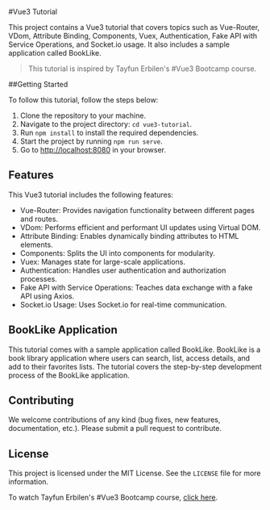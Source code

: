 #Vue3 Tutorial

This project contains a Vue3 tutorial that covers topics such as Vue-Router, VDom, Attribute Binding, Components, Vuex, Authentication, Fake API with Service Operations, and Socket.io usage. It also includes a sample application called BookLike.

> This tutorial is inspired by Tayfun Erbilen's #Vue3 Bootcamp course.

##Getting Started

To follow this tutorial, follow the steps below:

1. Clone the repository to your machine.
2. Navigate to the project directory: `cd vue3-tutorial`.
3. Run `npm install` to install the required dependencies.
4. Start the project by running `npm run serve`.
5. Go to [http://localhost:8080](http://localhost:8080) in your browser.

## Features

This Vue3 tutorial includes the following features:

- Vue-Router: Provides navigation functionality between different pages and routes.
- VDom: Performs efficient and performant UI updates using Virtual DOM.
- Attribute Binding: Enables dynamically binding attributes to HTML elements.
- Components: Splits the UI into components for modularity.
- Vuex: Manages state for large-scale applications.
- Authentication: Handles user authentication and authorization processes.
- Fake API with Service Operations: Teaches data exchange with a fake API using Axios.
- Socket.io Usage: Uses Socket.io for real-time communication.

## BookLike Application

This tutorial comes with a sample application called BookLike. BookLike is a book library application where users can search, list, access details, and add to their favorites lists. The tutorial covers the step-by-step development process of the BookLike application.

## Contributing

We welcome contributions of any kind (bug fixes, new features, documentation, etc.). Please submit a pull request to contribute.

## License

This project is licensed under the MIT License. See the `LICENSE` file for more information.

To watch Tayfun Erbilen's #Vue3 Bootcamp course, [click here](https://www.youtube.com/watch?v=SAIBu6YvErE&list=PL_f2F0Oyaj48Y0Uv4BTlqzK7INi92D2wp&index=2).
